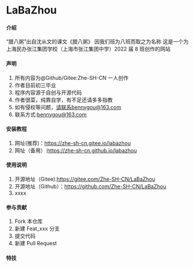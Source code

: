 <!--
 * @Author: Zhe-SH-CN 1968988211@qq.com
 * @Date: 2022-07-20 08:15:24
 * @LastEditors: Zhe-SH-CN 1968988211@qq.com
 * @LastEditTime: 2022-07-20 13:38:44
 * @FilePath: \LaBaZhoud:\E-C++\Myweb\class8\test-ranshao\README.md
 * @Description: 这是默认设置,请设置`customMade`, 打开koroFileHeader查看配置 进行设置: https://github.com/OBKoro1/koro1FileHeader/wiki/%E9%85%8D%E7%BD%AE
-->

# LaBaZhou

#### 介绍

“腊八粥”出自沈从文的课文《腊八粥》
因我们班为八班而取之为名称
这是一个为上海民办张江集团学校（上海市张江集团中学）2022 届 8 班创作的网站

#### 声明

1.  所有内容为@Github/Gitee:Zhe-SH-CN 一人创作
2.  作者目前初三毕业
3.  程序内容源于自创与开源代码
4.  作者很菜，纯靠自学，有不足还请多多指教
5.  如有侵权等问题，请联系bennygou@163.com
6.  联系方式:bennygou@163.com

#### 安装教程

1. 网址(推荐)：https://zhe-sh-cn.gitee.io/labazhou
2. 网址（备用）:https://zhe-sh-cn.github.io/labazhou

#### 使用说明

1.  开源地址（Gitee):https://gitee.com/Zhe-SH-CN/LaBaZhou
2.  开源地址（Github）：https://github.com/Zhe-SH-CN/LaBaZhou
3.  xxxx

#### 参与贡献

1.  Fork 本仓库
2.  新建 Feat_xxx 分支
3.  提交代码
4.  新建 Pull Request

#### 特技
